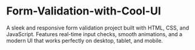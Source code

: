 # Form-Validation-with-Cool-UI
A sleek and responsive form validation project built with HTML, CSS, and JavaScript. Features real-time input checks, smooth animations, and a modern UI that works perfectly on desktop, tablet, and mobile.
